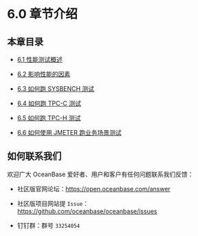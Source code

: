 6.0 章节介绍 
=============================



本章目录 
-------------------------

* [6.1 性能测试概述](2.performance-testing-overview.md)

  

* [6.2 影响性能的因素](3.6-2-factors-affecting-performance.md)

  

* [6.3 如何跑 SYSBENCH 测试](4.6-3-how-to-run-the-sysbench-test.md)

  

* [6.4 如何跑 TPC-C 测试](5.6-4-how-do-i-run-the-tpc-c-test.md)

  

* [6.5 如何跑 TPC-H 测试](6.6-5-how-do-i-run-tpc-h-tests.md)

  

* [6.6 如何使用 JMETER 跑业务场景测试](7.6-6-how-to-use-testing-in-running-business-scenarios.md)

  




如何联系我们 
---------------------------

欢迎广大 OceanBase 爱好者、用户和客户有任何问题联系我们反馈：

* 社区版官网论坛：https://open.oceanbase.com/answer

  

* 社区版项目网站提 `Issue`：https://github.com/oceanbase/oceanbase/issues

  

* 钉钉群：群号 `33254054`

  




